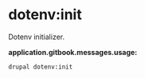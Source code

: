 # dotenv:init
Dotenv initializer.

**application.gitbook.messages.usage:**
```
drupal dotenv:init
```
